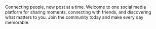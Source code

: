 
Connecting people, new post at a time. Welcome to one social media platform for sharing moments, connecting with friends, and discovering what matters to you. Join the community today and make every day memorable. 
